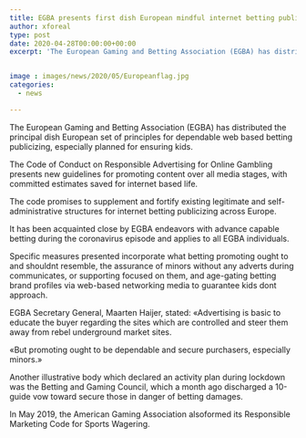 ```yaml
---
title: EGBA presents first dish European mindful internet betting publicizing code
author: xforeal 
type: post
date: 2020-04-28T00:00:00+00:00
excerpt: 'The European Gaming and Betting Association (EGBA) has distributed the principal skillet European set of accepted rules for dependable internet betting promoting, especially planned for securing children '


image : images/news/2020/05/Europeanflag.jpg
categories:
  - news

---
```

The European Gaming and Betting Association (EGBA) has distributed the principal dish European set of principles for dependable web based betting publicizing, especially planned for ensuring kids. 

The Code of Conduct on Responsible Advertising for Online Gambling presents new guidelines for promoting content over all media stages, with committed estimates saved for internet based life. 

The code promises to supplement and fortify existing legitimate and self-administrative structures for internet betting publicizing across Europe. 

It has been acquainted close by EGBA endeavors with advance capable betting during the coronavirus episode and applies to all EGBA individuals. 

Specific measures presented incorporate what betting promoting ought to and shouldnt resemble, the assurance of minors without any adverts during communicates, or supporting focused on them, and age-gating betting brand profiles via web-based networking media to guarantee kids dont approach. 

EGBA Secretary General, Maarten Haijer, stated: &#171;Advertising is basic to educate the buyer regarding the sites which are controlled and steer them away from rebel underground market sites. 

&#171;But promoting ought to be dependable and secure purchasers, especially minors.&#187; 

Another illustrative body which declared an activity plan during lockdown was the Betting and Gaming Council, which a month ago discharged a 10-guide vow toward secure those in danger of betting damages. 

In May 2019, the American Gaming Association alsoformed its Responsible Marketing Code for Sports Wagering.